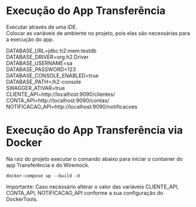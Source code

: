 # Execução do App Transferência  
  
Executar através de uma IDE.  
Colocar as variáveis de ambiente no projeto, pois elas são necessárias para a execução do app.

DATABASE_URL=jdbc:h2:mem:testdb  
DATABASE_DRIVER=org.h2.Driver  
DATABASE_USERNAME=sa  
DATABASE_PASSWORD=123  
DATABASE_CONSOLE_ENABLED=true  
DATABASE_PATH=/h2-console  
SWAGGER_ATIVAR=true  
CLIENTE_API=http://localhost:9090/clientes/  
CONTA_API=http://localhost:9090/contas/  
NOTIFICACAO_API=http://localhost:9090/notificacoes  
  

# Execução do App Transferência via Docker  

Na raiz do projeto executar o comando abaixo para iniciar o container do app Transferência e do Wiremock. 

`docker-compose up --build -d`

Importante: Caso necessário alterar o valor das variáveis CLIENTE_API, CONTA_API, NOTIFICACAO_API conforme a sua configuração do DockerTools.
